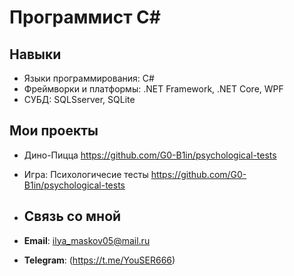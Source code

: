 # Программист C#

## Навыки

- Языки программирования: C#
- Фреймворки и платформы: .NET Framework, .NET Core, WPF
- СУБД: SQLSserver, SQLite 

## Мои проекты

- Дино-Пицца https://github.com/G0-B1in/psychological-tests 
- Игра: Психологичесие тесты https://github.com/G0-B1in/psychological-tests 

- ## Связь со мной

- **Email**: ilya_maskov05@mail.ru
- **Telegram**: (https://t.me/YouSER666)
